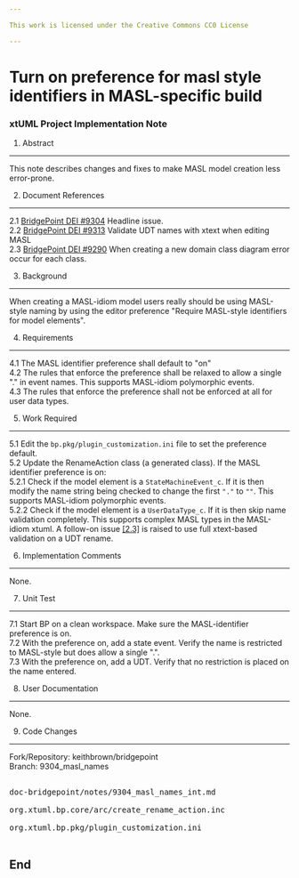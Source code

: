 ```yaml
---

This work is licensed under the Creative Commons CC0 License

---
```


# Turn on preference for masl style identifiers in MASL-specific build
### xtUML Project Implementation Note


1. Abstract
-----------
This note describes changes and fixes to make MASL model creation less error-prone.  

2. Document References
----------------------
<a id="2.1"></a>2.1 [BridgePoint DEI #9304](https://support.onefact.net/issues/9304) Headline issue.     
<a id="2.2"></a>2.2 [BridgePoint DEI #9313](https://support.onefact.net/issues/9313) Validate UDT names with xtext when editing MASL    
<a id="2.3"></a>2.3 [BridgePoint DEI #9290](https://support.onefact.net/issues/9290) When creating a new domain class diagram error occur for each class.   

3. Background
-------------
When creating a MASL-idiom model users really should be using MASL-style naming
by using the editor preference "Require MASL-style identifiers for model elements".  

4. Requirements
---------------
4.1 The MASL identifier preference shall default to "on"    
4.2 The rules that enforce the preference shall be relaxed to allow a single "."
  in event names.  This supports MASL-idiom polymorphic events.  
4.3 The rules that enforce the preference shall not be enforced at all for 
  user data types.     

5. Work Required
----------------
5.1 Edit the ```bp.pkg/plugin_customization.ini``` file to set the preference 
  default.   
5.2 Update the RenameAction class (a generated class).  If the MASL identifier preference is on:    
5.2.1  Check if the model element is a ```StateMachineEvent_c```.  If it is then
  modify the name string being checked to change the first ```"."``` to ```""```.  This
  supports MASL-idiom polymorphic events.    
5.2.2 Check if the model element is a ```UserDataType_c```.  If it is then skip name
  validation completely.  This supports complex MASL types in the MASL-idiom 
  xtuml.  A follow-on issue [[2.3]](#2.3) is raised to use full xtext-based validation
  on a UDT rename.     

6. Implementation Comments
--------------------------
None.  

7. Unit Test
------------
7.1 Start BP on a clean workspace.  Make sure the MASL-identifier preference is on.  
7.2 With the preference on, add a state event.  Verify the name is restricted to
  MASL-style but does allow a single ".".    
7.3 With the preference on, add a UDT.  Verify that no restriction is placed on
  the name entered.    

8. User Documentation
---------------------
None.  

9. Code Changes
---------------
Fork/Repository: keithbrown/bridgepoint  
Branch: 9304_masl_names

<pre>

doc-bridgepoint/notes/9304_masl_names_int.md

org.xtuml.bp.core/arc/create_rename_action.inc

org.xtuml.bp.pkg/plugin_customization.ini

</pre>

End
---

